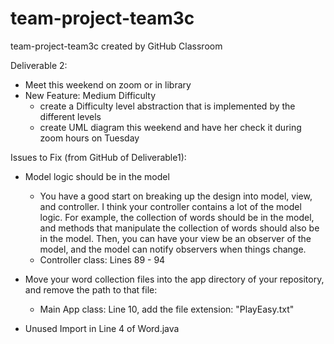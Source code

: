# team-project-team3c
team-project-team3c created by GitHub Classroom

Deliverable 2:
- Meet this weekend on zoom or in library
- New Feature: Medium Difficulty 
    - create a Difficulty level abstraction that is implemented by the different levels
    - create UML diagram this weekend and have her check it during zoom hours on Tuesday

Issues to Fix (from GitHub of Deliverable1):
- Model logic should be in the model
    - You have a good start on breaking up the design into model, view, and controller. I think your controller contains a lot of the model logic. For example, the collection of words should be in the model, and methods that manipulate the collection of words should also be in the model. Then, you can have your view be an observer of the model, and the model can notify observers when things change.
    - Controller class: Lines 89 - 94

- Move your word collection files into the app directory of your repository, and remove the path to that file:
    - Main App class: Line 10, add the file extension: "PlayEasy.txt"

- Unused Import in Line 4 of Word.java
  
